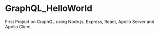 # GraphQL_HelloWorld
First Project on GraphQL using Node.js, Express, React, Apollo Server and Apollo Client
